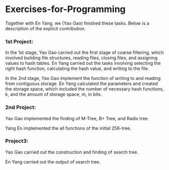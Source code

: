 # Exercises-for-Programming

Together with En Yang, we (Yao Gao) finished these tasks. Below is a description of the explicit contribution.

### 1st Project:

In the 1st stage, Yao Gao carried out the first stage of coarse filtering, which involved building file structures, reading files, closing files, and assigning values to hash tables. En Yang carried out the tasks involving selecting the right hash function, calculating the hash value, and writing to the file.

In the 2nd stage, Yao Gao  implement the function of writing to and reading from contiguous storage. En Yang calculated the parameters and created the storage space, which included the number of necessary hash functions, k, and the amount of storage space, m, in bits.

### 2nd Project:

Yao Gao implemented the finding of M-Tree, B+ Tree, and Radix tree.

Yang En implemented the all functions of the initial 256-tree.

### Project3:
Yao Gao carried out the construction and finding of search tree.

En Yang carried out the output of search tree.

